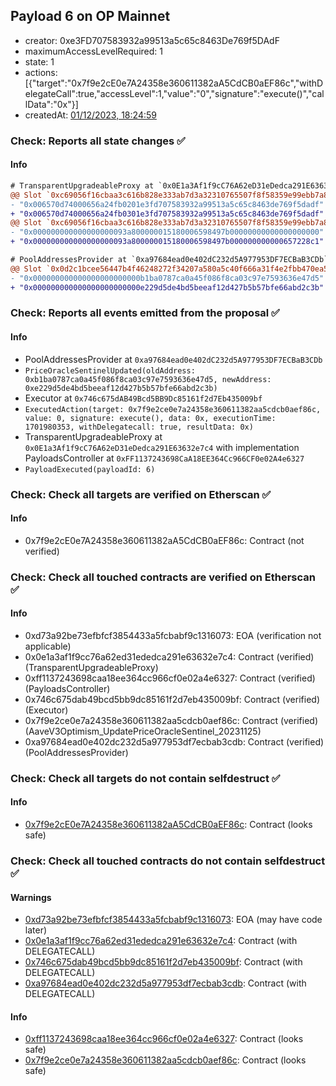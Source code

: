 ## Payload 6 on OP Mainnet

- creator: 0xe3FD707583932a99513a5c65c8463De769f5DAdF
- maximumAccessLevelRequired: 1
- state: 1
- actions: [{"target":"0x7f9e2cE0e7A24358e360611382aA5CdCB0aEF86c","withDelegateCall":true,"accessLevel":1,"value":"0","signature":"execute()","callData":"0x"}]
- createdAt: [01/12/2023, 18:24:59](https://explorer.optimism.io/tx/0x8ec2262351063d041671a57c210c870e1fe045e6fdbb78bebf92b5640ae959c9)

### Check: Reports all state changes :white_check_mark:

#### Info


```diff
# TransparentUpgradeableProxy at `0x0E1a3Af1f9cC76A62eD31eDedca291E63632e7c4` with implementation PayloadsController at `0xFF1137243698CaA18EE364Cc966CF0e02A4e6327`
@@ Slot `0xc69056f16cbaa3c616b828e333ab7d3a32310765507f8f58359e99ebb7a885f3` @@
- "0x006570d74000656a24fb0201e3fd707583932a99513a5c65c8463de769f5dadf"
+ "0x006570d74000656a24fb0301e3fd707583932a99513a5c65c8463de769f5dadf"
@@ Slot `0xc69056f16cbaa3c616b828e333ab7d3a32310765507f8f58359e99ebb7a885f4` @@
- "0x000000000000000000093a800000015180006598497b00000000000000000000"
+ "0x000000000000000000093a800000015180006598497b000000000000657228c1"
```

```diff
# PoolAddressesProvider at `0xa97684ead0e402dC232d5A977953DF7ECBaB3CDb`
@@ Slot `0x0d2c1bcee56447b4f46248272f34207a580a5c40f666a31f4e2fbb470ea53ab8` @@
- "0x000000000000000000000000b1ba0787ca0a45f086f8ca03c97e7593636e47d5"
+ "0x000000000000000000000000e229d5de4bd5beeaf12d427b5b57bfe66abd2c3b"
```


### Check: Reports all events emitted from the proposal :white_check_mark:

#### Info

- PoolAddressesProvider at `0xa97684ead0e402dC232d5A977953DF7ECBaB3CDb`
- `PriceOracleSentinelUpdated(oldAddress: 0xb1ba0787ca0a45f086f8ca03c97e7593636e47d5, newAddress: 0xe229d5de4bd5beeaf12d427b5b57bfe66abd2c3b)`
- Executor at `0x746c675dAB49Bcd5BB9Dc85161f2d7Eb435009bf`
- `ExecutedAction(target: 0x7f9e2ce0e7a24358e360611382aa5cdcb0aef86c, value: 0, signature: execute(), data: 0x, executionTime: 1701980353, withDelegatecall: true, resultData: 0x)`
- TransparentUpgradeableProxy at `0x0E1a3Af1f9cC76A62eD31eDedca291E63632e7c4` with implementation PayloadsController at `0xFF1137243698CaA18EE364Cc966CF0e02A4e6327`
- `PayloadExecuted(payloadId: 6)`

### Check: Check all targets are verified on Etherscan :white_check_mark:

#### Info

- 0x7f9e2cE0e7A24358e360611382aA5CdCB0aEF86c: Contract (not verified)

### Check: Check all touched contracts are verified on Etherscan :white_check_mark:

#### Info

- 0xd73a92be73efbfcf3854433a5fcbabf9c1316073: EOA (verification not applicable)
- 0x0e1a3af1f9cc76a62ed31ededca291e63632e7c4: Contract (verified) (TransparentUpgradeableProxy)
- 0xff1137243698caa18ee364cc966cf0e02a4e6327: Contract (verified) (PayloadsController)
- 0x746c675dab49bcd5bb9dc85161f2d7eb435009bf: Contract (verified) (Executor)
- 0x7f9e2ce0e7a24358e360611382aa5cdcb0aef86c: Contract (verified) (AaveV3Optimism_UpdatePriceOracleSentinel_20231125)
- 0xa97684ead0e402dc232d5a977953df7ecbab3cdb: Contract (verified) (PoolAddressesProvider)

### Check: Check all targets do not contain selfdestruct :white_check_mark:

#### Info

- [0x7f9e2cE0e7A24358e360611382aA5CdCB0aEF86c](https://explorer.optimism.io/address/0x7f9e2cE0e7A24358e360611382aA5CdCB0aEF86c): Contract (looks safe)

### Check: Check all touched contracts do not contain selfdestruct :white_check_mark:

#### Warnings

- [0xd73a92be73efbfcf3854433a5fcbabf9c1316073](https://explorer.optimism.io/address/0xd73a92be73efbfcf3854433a5fcbabf9c1316073): EOA (may have code later)
- [0x0e1a3af1f9cc76a62ed31ededca291e63632e7c4](https://explorer.optimism.io/address/0x0e1a3af1f9cc76a62ed31ededca291e63632e7c4): Contract (with DELEGATECALL)
- [0x746c675dab49bcd5bb9dc85161f2d7eb435009bf](https://explorer.optimism.io/address/0x746c675dab49bcd5bb9dc85161f2d7eb435009bf): Contract (with DELEGATECALL)
- [0xa97684ead0e402dc232d5a977953df7ecbab3cdb](https://explorer.optimism.io/address/0xa97684ead0e402dc232d5a977953df7ecbab3cdb): Contract (with DELEGATECALL)

#### Info

- [0xff1137243698caa18ee364cc966cf0e02a4e6327](https://explorer.optimism.io/address/0xff1137243698caa18ee364cc966cf0e02a4e6327): Contract (looks safe)
- [0x7f9e2ce0e7a24358e360611382aa5cdcb0aef86c](https://explorer.optimism.io/address/0x7f9e2ce0e7a24358e360611382aa5cdcb0aef86c): Contract (looks safe)

